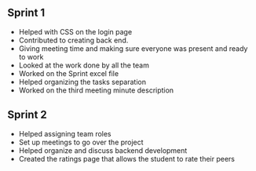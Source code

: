## Sprint 1
- Helped with CSS on the login page
- Contributed to creating back end.
- Giving meeting time and making sure everyone was present and ready to work
- Looked at the work done by all the team 
- Worked on the Sprint excel file 
- Helped organizing the tasks separation
- Worked on the third meeting minute description

## Sprint 2
- Helped assigning team roles
- Set up meetings to go over the project
- Helped organize and discuss backend development
- Created the ratings page that allows the student to rate their peers